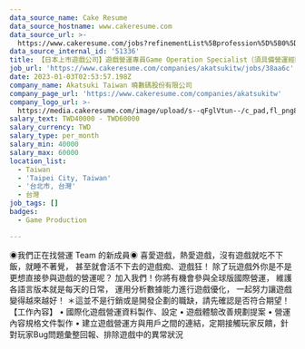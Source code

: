 ```yaml
---
data_source_name: Cake Resume
data_source_hostname: www.cakeresume.com
data_source_url: >-
  https://www.cakeresume.com/jobs?refinementList%5Bprofession%5D%5B0%5D=game-production&range%5Bsalary_range%5D%5Bmin%5D=1000000
data_source_internal_id: '51336'
title: 【日本上市遊戲公司】遊戲營運專員Game Operation Specialist（須具備營運經驗）
job_url: 'https://www.cakeresume.com/companies/akatsukitw/jobs/38aa6c'
date: 2023-01-03T02:53:57.198Z
company_name: Akatsuki Taiwan 曉數碼股份有限公司
company_page_url: 'https://www.cakeresume.com/companies/akatsukitw'
company_logo_url: >-
  https://media.cakeresume.com/image/upload/s--qFglVtun--/c_pad,fl_png8,h_200,w_200/v1673510546/zsyvgcbnzirkuqqh3gqz.png
salary_text: TWD40000 - TWD60000
salary_currency: TWD
salary_type: per_month
salary_min: 40000
salary_max: 60000
location_list:
  - Taiwan
  - 'Taipei City, Taiwan'
  - '台北市, 台灣'
  - 台灣
job_tags: []
badges:
  - Game Production

---
```


◉我們正在找營運 Team 的新成員◉ 喜愛遊戲，熱愛遊戲，沒有遊戲就吃不下飯，就睡不著覺， 甚至就會活不下去的遊戲痴、遊戲狂！ 除了玩遊戲外你是不是更想直接參與遊戲的營運呢？ 加入我們！你將有機會參與全球版國際營運， 維護各語言版本就是每天的日常， 運用分析數據能力進行遊戲優化， 一起努力讓遊戲變得越來越好！ ＊這並不是行銷或是開發企劃的職缺，請先確認是否符合期望！ 【工作內容】 • 國際化遊戲營運資料製作、設定 • 遊戲體驗改善規劃提案 • 營運內容規格文件製作 • 建立遊戲營運方與用戶之間的連結，定期接觸玩家反饋，針對玩家Bug問題彙整回報、排除遊戲中的異常狀況